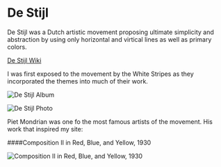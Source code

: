 # De Stijl

De Stijl was a Dutch artistic movement proposing ultimate simplicity and abstraction by using only horizontal and virtical lines as well as primary colors.

[De Stijl Wiki](https://en.wikipedia.org/wiki/De_Stijl)

I was first exposed to the movement by the White Stripes as they incorporated the themes into much of their work.

![De Stijl Album](https://static1.squarespace.com/static/5311d009e4b08cb688151314/553ea912e4b0561f9012d0bf/531f04d1e4b030d9a20b4335/1421785020430/?format=1000w)

![De Stijl Photo](https://thenovitiate.files.wordpress.com/2010/12/white-stripes.jpg)

Piet Mondrian was one fo the most famous artists of the movement. His work that inspired my site:

####Composition II in Red, Blue, and Yellow, 1930

![Composition II in Red, Blue, and Yellow, 1930](https://upload.wikimedia.org/wikipedia/commons/a/a4/Piet_Mondriaan%2C_1930_-_Mondrian_Composition_II_in_Red%2C_Blue%2C_and_Yellow.jpg    )